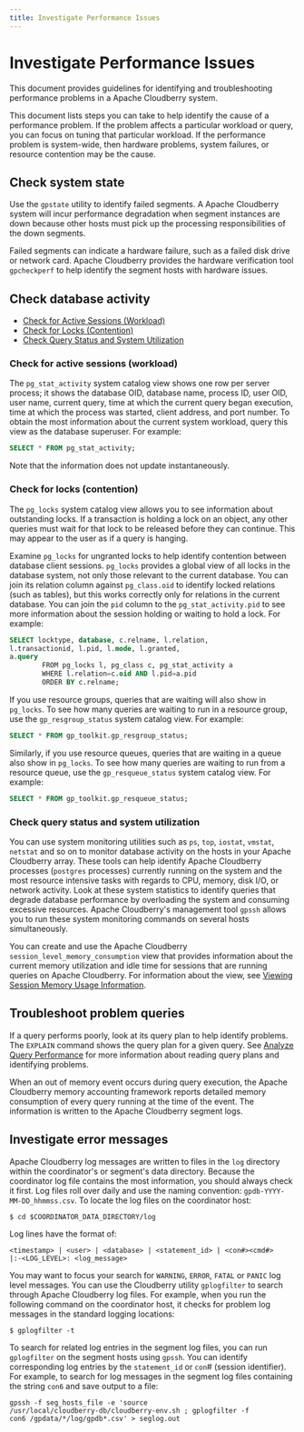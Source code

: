 ```yaml
---
title: Investigate Performance Issues
---
```


# Investigate Performance Issues

This document provides guidelines for identifying and troubleshooting performance problems in a Apache Cloudberry system.

This document lists steps you can take to help identify the cause of a performance problem. If the problem affects a particular workload or query, you can focus on tuning that particular workload. If the performance problem is system-wide, then hardware problems, system failures, or resource contention may be the cause.

## Check system state

Use the `gpstate` utility to identify failed segments. A Apache Cloudberry system will incur performance degradation when segment instances are down because other hosts must pick up the processing responsibilities of the down segments.

Failed segments can indicate a hardware failure, such as a failed disk drive or network card. Apache Cloudberry provides the hardware verification tool `gpcheckperf` to help identify the segment hosts with hardware issues.

## Check database activity

- [Check for Active Sessions (Workload)](#check-for-active-sessions-workload)
- [Check for Locks (Contention)](#check-for-locks-contention)
- [Check Query Status and System Utilization](#check-query-status-and-system-utilization)

### Check for active sessions (workload)

The `pg_stat_activity` system catalog view shows one row per server process; it shows the database OID, database name, process ID, user OID, user name, current query, time at which the current query began execution, time at which the process was started, client address, and port number. To obtain the most information about the current system workload, query this view as the database superuser. For example:

```sql
SELECT * FROM pg_stat_activity;
```

Note that the information does not update instantaneously.

### Check for locks (contention)

The `pg_locks` system catalog view allows you to see information about outstanding locks. If a transaction is holding a lock on an object, any other queries must wait for that lock to be released before they can continue. This may appear to the user as if a query is hanging.

Examine `pg_locks` for ungranted locks to help identify contention between database client sessions. `pg_locks` provides a global view of all locks in the database system, not only those relevant to the current database. You can join its relation column against `pg_class.oid` to identify locked relations (such as tables), but this works correctly only for relations in the current database. You can join the `pid` column to the `pg_stat_activity.pid` to see more information about the session holding or waiting to hold a lock. For example:

```sql
SELECT locktype, database, c.relname, l.relation, 
l.transactionid, l.pid, l.mode, l.granted, 
a.query 
        FROM pg_locks l, pg_class c, pg_stat_activity a 
        WHERE l.relation=c.oid AND l.pid=a.pid
        ORDER BY c.relname;
```

If you use resource groups, queries that are waiting will also show in `pg_locks`. To see how many queries are waiting to run in a resource group, use the `gp_resgroup_status` system catalog view. For example:

```sql
SELECT * FROM gp_toolkit.gp_resgroup_status;
```

Similarly, if you use resource queues, queries that are waiting in a queue also show in `pg_locks`. To see how many queries are waiting to run from a resource queue, use the `gp_resqueue_status` system catalog view. For example:

```sql
SELECT * FROM gp_toolkit.gp_resqueue_status;
```

### Check query status and system utilization

You can use system monitoring utilities such as `ps`, `top`, `iostat`, `vmstat`, `netstat` and so on to monitor database activity on the hosts in your Apache Cloudberry array. These tools can help identify Apache Cloudberry processes (`postgres` processes) currently running on the system and the most resource intensive tasks with regards to CPU, memory, disk I/O, or network activity. Look at these system statistics to identify queries that degrade database performance by overloading the system and consuming excessive resources. Apache Cloudberry's management tool `gpssh` allows you to run these system monitoring commands on several hosts simultaneously.

You can create and use the Apache Cloudberry `session_level_memory_consumption` view that provides information about the current memory utilization and idle time for sessions that are running queries on Apache Cloudberry. For information about the view, see [Viewing Session Memory Usage Information](../sys-admin/check-database-system.md).

## Troubleshoot problem queries

If a query performs poorly, look at its query plan to help identify problems. The `EXPLAIN` command shows the query plan for a given query. See [Analyze Query Performance](./optimize-queries/analyze-query-performance.md) for more information about reading query plans and identifying problems.

When an out of memory event occurs during query execution, the Apache Cloudberry memory accounting framework reports detailed memory consumption of every query running at the time of the event. The information is written to the Apache Cloudberry segment logs.

## Investigate error messages

Apache Cloudberry log messages are written to files in the `log` directory within the coordinator's or segment's data directory. Because the coordinator log file contains the most information, you should always check it first. Log files roll over daily and use the naming convention: `gpdb-YYYY-MM-DD_hhmmss.csv`. To locate the log files on the coordinator host:

```shell
$ cd $COORDINATOR_DATA_DIRECTORY/log
```

Log lines have the format of:

```shell
<timestamp> | <user> | <database> | <statement_id> | <con#><cmd#> 
|:-<LOG_LEVEL>: <log_message>
```

You may want to focus your search for `WARNING`, `ERROR`, `FATAL` or `PANIC` log level messages. You can use the Cloudberry utility `gplogfilter` to search through Apache Cloudberry log files. For example, when you run the following command on the coordinator host, it checks for problem log messages in the standard logging locations:

```shell
$ gplogfilter -t
```

To search for related log entries in the segment log files, you can run `gplogfilter` on the segment hosts using `gpssh`. You can identify corresponding log entries by the `statement_id` or `con`# (session identifier). For example, to search for log messages in the segment log files containing the string `con6` and save output to a file:

```shell
gpssh -f seg_hosts_file -e 'source 
/usr/local/cloudberry-db/cloudberry-env.sh ; gplogfilter -f 
con6 /gpdata/*/log/gpdb*.csv' > seglog.out
```
